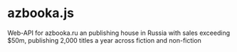 # azbooka.js
Web-API for azbooka.ru an publishing house in Russia with sales exceeding $50m, publishing 2,000 titles a year across fiction and non-fiction

